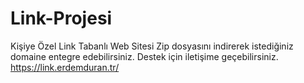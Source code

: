 # Link-Projesi
Kişiye Özel Link Tabanlı Web Sitesi
Zip dosyasını indirerek istediğiniz domaine entegre edebilirsiniz. Destek için iletişime geçebilirsiniz.  https://link.erdemduran.tr/
